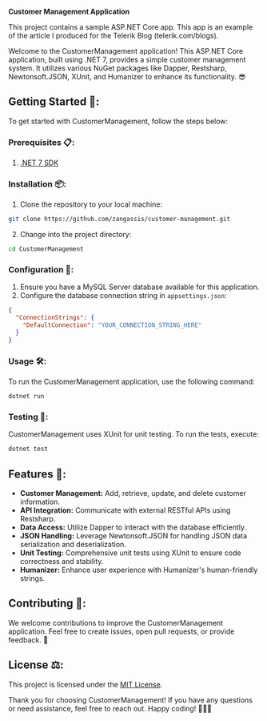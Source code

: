 **Customer Management Application**

This project contains a sample ASP.NET Core app. This app is an example of the article I produced for the Telerik Blog (telerik.com/blogs). 

Welcome to the CustomerManagement application! 
This ASP.NET Core application, built using .NET 7, provides a simple customer management system. It utilizes various NuGet packages like Dapper, Restsharp, Newtonsoft.JSON, XUnit, and Humanizer to enhance its functionality. 😎

## Getting Started 🚀:

To get started with CustomerManagement, follow the steps below:

### Prerequisites 📋:

1. [.NET 7 SDK](https://dotnet.microsoft.com/download/dotnet/7.0)

### Installation 📦:

1. Clone the repository to your local machine:

```bash
git clone https://github.com/zangassis/customer-management.git
```

2. Change into the project directory:

```bash
cd CustomerManagement
```

### Configuration 🔧:

1. Ensure you have a MySQL Server database available for this application.
2. Configure the database connection string in `appsettings.json`:

```json
{
  "ConnectionStrings": {
    "DefaultConnection": "YOUR_CONNECTION_STRING_HERE"
  }
}
```

### Usage 🛠:

To run the CustomerManagement application, use the following command:

```bash
dotnet run
```

### Testing 🧪:

CustomerManagement uses XUnit for unit testing. To run the tests, execute:

```bash
dotnet test
```

## Features 📃:

- **Customer Management:** Add, retrieve, update, and delete customer information.
- **API Integration:** Communicate with external RESTful APIs using Restsharp.
- **Data Access:** Utilize Dapper to interact with the database efficiently.
- **JSON Handling:** Leverage Newtonsoft.JSON for handling JSON data serialization and deserialization.
- **Unit Testing:** Comprehensive unit tests using XUnit to ensure code correctness and stability.
- **Humanizer:** Enhance user experience with Humanizer's human-friendly strings.

## Contributing 🤝:

We welcome contributions to improve the CustomerManagement application. Feel free to create issues, open pull requests, or provide feedback. 🤝

## License ⚖:

This project is licensed under the [MIT License](LICENSE).

Thank you for choosing CustomerManagement! If you have any questions or need assistance, feel free to reach out. Happy coding! 👨‍💻💖
